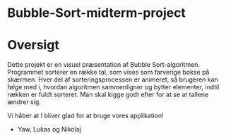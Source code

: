 # Bubble-Sort-midterm-project

# Oversigt
Dette projekt er en visuel præsentation af Bubble Sort-algoritmen. Programmet sorterer en række tal, som vises som farverige bokse på skærmen. Hver del af sorteringsprocessen er animeret, så brugeren kan følge med i, hvordan algoritmen sammenligner og bytter elementer, indtil rækken er fuldt sorteret. Man skal kigge godt efter for at se at tallene ændrer sig.

Vi håber at I bliver glad for at bruge vores applikation!

- Yaw, Lukas og Nikolaj

